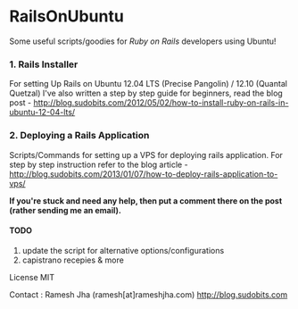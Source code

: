 RailsOnUbuntu
=============

Some useful scripts/goodies for *Ruby on Rails* developers using Ubuntu!

### 1. Rails Installer

For setting Up Rails on Ubuntu 12.04 LTS (Precise Pangolin) / 12.10 (Quantal Quetzal)
I've also written a step by step guide for beginners, read the blog post - http://blog.sudobits.com/2012/05/02/how-to-install-ruby-on-rails-in-ubuntu-12-04-lts/

### 2. Deploying a Rails Application

Scripts/Commands for setting up a VPS for deploying rails application. For step by step instruction refer to the blog article - http://blog.sudobits.com/2013/01/07/how-to-deploy-rails-application-to-vps/

**If you're stuck and need any help, then put a comment there on the post (rather sending me an email).**

#### TODO

1. update the script for alternative options/configurations
2. capistrano recepies & more

License
MIT

Contact : Ramesh Jha (ramesh[at]rameshjha.com)
http://blog.sudobits.com
